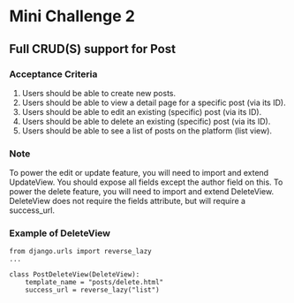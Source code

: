 # Mini Challenge 2

## Full CRUD(S) support for Post

### Acceptance Criteria
1. Users should be able to create new posts.
2. Users should be able to view a detail page for a specific post (via its ID).
3. Users should be able to edit an existing (specific) post (via its ID).
4. Users should be able to delete an existing (specific) post (via its ID).
5. Users should be able to see a list of posts on the platform (list view).

### Note
To power the edit or update feature, you will need to import and extend UpdateView. You should expose all fields except the author field on this.
To power the delete feature, you will need to import and extend DeleteView. DeleteView does not require the fields attribute, but will require a success_url.

### Example of DeleteView
```
from django.urls import reverse_lazy
...

class PostDeleteView(DeleteView):
    template_name = "posts/delete.html"
    success_url = reverse_lazy("list")
```
